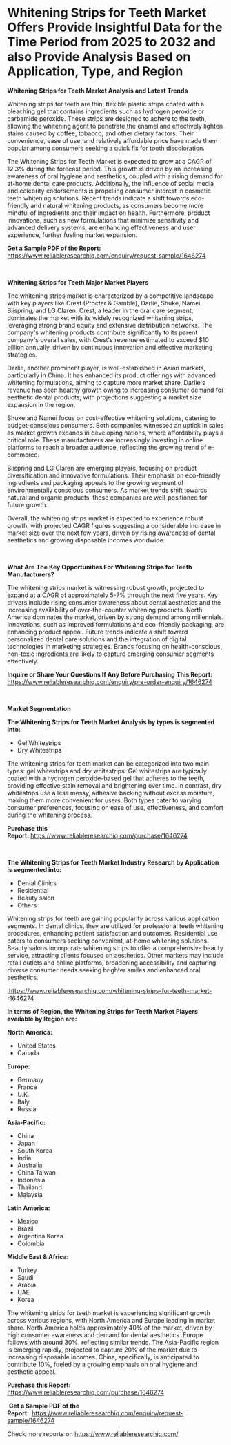 <p><h1>Whitening Strips for Teeth Market Offers Provide Insightful Data for the Time Period from 2025 to 2032 and also Provide Analysis Based on Application, Type, and Region</h1></p><p><strong>Whitening Strips for Teeth Market Analysis and Latest Trends</strong></p>
<p><p>Whitening strips for teeth are thin, flexible plastic strips coated with a bleaching gel that contains ingredients such as hydrogen peroxide or carbamide peroxide. These strips are designed to adhere to the teeth, allowing the whitening agent to penetrate the enamel and effectively lighten stains caused by coffee, tobacco, and other dietary factors. Their convenience, ease of use, and relatively affordable price have made them popular among consumers seeking a quick fix for tooth discoloration.</p><p>The Whitening Strips for Teeth Market is expected to grow at a CAGR of 12.3% during the forecast period. This growth is driven by an increasing awareness of oral hygiene and aesthetics, coupled with a rising demand for at-home dental care products. Additionally, the influence of social media and celebrity endorsements is propelling consumer interest in cosmetic teeth whitening solutions. Recent trends indicate a shift towards eco-friendly and natural whitening products, as consumers become more mindful of ingredients and their impact on health. Furthermore, product innovations, such as new formulations that minimize sensitivity and advanced delivery systems, are enhancing effectiveness and user experience, further fueling market expansion.</p></p>
<p><strong>Get a Sample PDF of the Report:&nbsp;</strong> <a href="https://www.reliableresearchiq.com/enquiry/request-sample/1646274?utm_campaign=2171&utm_medium=2&utm_source=Github&utm_content=ia&utm_term=09022025&utm_id=whitening-strips-for-teeth">https://www.reliableresearchiq.com/enquiry/request-sample/1646274</a></p>
<p>&nbsp;</p>
<p><strong>Whitening Strips for Teeth Major Market Players</strong></p>
<p><p>The whitening strips market is characterized by a competitive landscape with key players like Crest (Procter & Gamble), Darlie, Shuke, Namei, Blispring, and LG Claren. Crest, a leader in the oral care segment, dominates the market with its widely recognized whitening strips, leveraging strong brand equity and extensive distribution networks. The company's whitening products contribute significantly to its parent company's overall sales, with Crest's revenue estimated to exceed $10 billion annually, driven by continuous innovation and effective marketing strategies.</p><p>Darlie, another prominent player, is well-established in Asian markets, particularly in China. It has enhanced its product offerings with advanced whitening formulations, aiming to capture more market share. Darlie's revenue has seen healthy growth owing to increasing consumer demand for aesthetic dental products, with projections suggesting a market size expansion in the region.</p><p>Shuke and Namei focus on cost-effective whitening solutions, catering to budget-conscious consumers. Both companies witnessed an uptick in sales as market growth expands in developing nations, where affordability plays a critical role. These manufacturers are increasingly investing in online platforms to reach a broader audience, reflecting the growing trend of e-commerce.</p><p>Blispring and LG Claren are emerging players, focusing on product diversification and innovative formulations. Their emphasis on eco-friendly ingredients and packaging appeals to the growing segment of environmentally conscious consumers. As market trends shift towards natural and organic products, these companies are well-positioned for future growth.</p><p>Overall, the whitening strips market is expected to experience robust growth, with projected CAGR figures suggesting a considerable increase in market size over the next few years, driven by rising awareness of dental aesthetics and growing disposable incomes worldwide.</p></p>
<p>&nbsp;</p>
<p><strong>What Are The Key Opportunities For Whitening Strips for Teeth Manufacturers?</strong></p>
<p><p>The whitening strips market is witnessing robust growth, projected to expand at a CAGR of approximately 5-7% through the next five years. Key drivers include rising consumer awareness about dental aesthetics and the increasing availability of over-the-counter whitening products. North America dominates the market, driven by strong demand among millennials. Innovations, such as improved formulations and eco-friendly packaging, are enhancing product appeal. Future trends indicate a shift toward personalized dental care solutions and the integration of digital technologies in marketing strategies. Brands focusing on health-conscious, non-toxic ingredients are likely to capture emerging consumer segments effectively.</p></p>
<p><strong>Inquire or Share Your Questions If Any Before Purchasing This Report:</strong> <a href="https://www.reliableresearchiq.com/enquiry/pre-order-enquiry/1646274?utm_campaign=2171&utm_medium=2&utm_source=Github&utm_content=ia&utm_term=09022025&utm_id=whitening-strips-for-teeth">https://www.reliableresearchiq.com/enquiry/pre-order-enquiry/1646274</a></p>
<p>&nbsp;</p>
<p><strong>Market Segmentation</strong></p>
<p><strong>The Whitening Strips for Teeth Market Analysis by types is segmented into:</strong></p>
<p><ul><li>Gel Whitestrips</li><li>Dry Whitestrips</li></ul></p>
<p><p>The whitening strips for teeth market can be categorized into two main types: gel whitestrips and dry whitestrips. Gel whitestrips are typically coated with a hydrogen peroxide-based gel that adheres to the teeth, providing effective stain removal and brightening over time. In contrast, dry whitestrips use a less messy, adhesive backing without excess moisture, making them more convenient for users. Both types cater to varying consumer preferences, focusing on ease of use, effectiveness, and comfort during the whitening process.</p></p>
<p><strong>Purchase this Report:&nbsp;</strong><a href="https://www.reliableresearchiq.com/purchase/1646274?utm_campaign=2171&utm_medium=2&utm_source=Github&utm_content=ia&utm_term=09022025&utm_id=whitening-strips-for-teeth">https://www.reliableresearchiq.com/purchase/1646274</a></p>
<p>&nbsp;</p>
<p><strong>The Whitening Strips for Teeth Market Industry Research by Application is segmented into:</strong></p>
<p><ul><li>Dental Clinics</li><li>Residential</li><li>Beauty salon</li><li>Others</li></ul></p>
<p><p>Whitening strips for teeth are gaining popularity across various application segments. In dental clinics, they are utilized for professional teeth whitening procedures, enhancing patient satisfaction and outcomes. Residential use caters to consumers seeking convenient, at-home whitening solutions. Beauty salons incorporate whitening strips to offer a comprehensive beauty service, attracting clients focused on aesthetics. Other markets may include retail outlets and online platforms, broadening accessibility and capturing diverse consumer needs seeking brighter smiles and enhanced oral aesthetics.</p></p>
<p><a href="https://www.reliableresearchiq.com/whitening-strips-for-teeth-market-r1646274?utm_campaign=2171&utm_medium=2&utm_source=Github&utm_content=ia&utm_term=09022025&utm_id=whitening-strips-for-teeth">&nbsp;https://www.reliableresearchiq.com/whitening-strips-for-teeth-market-r1646274</a></p>
<p><strong>In terms of Region, the Whitening Strips for Teeth Market Players available by Region are:</strong></p>
<p>
    <p> <strong> North America: </strong>
        <ul>
            <li>United States</li>
            <li>Canada</li>
        </ul>
        </p> 
    <p> <strong> Europe: </strong>
        <ul>
            <li>Germany</li>
            <li>France</li>
            <li>U.K.</li>
            <li>Italy</li>
            <li>Russia</li>
        </ul>
        </p> 
    <p> <strong> Asia-Pacific: </strong>
        <ul>
            <li>China</li>
            <li>Japan</li>
            <li>South Korea</li>
            <li>India</li>
            <li>Australia</li>
            <li>China Taiwan</li>
            <li>Indonesia</li>
            <li>Thailand</li>
            <li>Malaysia</li>
        </ul>
        </p> 
    <p> <strong> Latin America: </strong>
        <ul>
            <li>Mexico</li>
            <li>Brazil</li>
            <li>Argentina Korea</li>
            <li>Colombia</li>
        </ul>
        </p> 
    <p> <strong> Middle East & Africa: </strong>
        <ul>
            <li>Turkey</li>
            <li>Saudi</li>
            <li>Arabia</li>
            <li>UAE</li>
            <li>Korea</li>
        </ul>
    </p>
    </p>
<p><p>The whitening strips for teeth market is experiencing significant growth across various regions, with North America and Europe leading in market share. North America holds approximately 40% of the market, driven by high consumer awareness and demand for dental aesthetics. Europe follows with around 30%, reflecting similar trends. The Asia-Pacific region is emerging rapidly, projected to capture 20% of the market due to increasing disposable incomes. China, specifically, is anticipated to contribute 10%, fueled by a growing emphasis on oral hygiene and aesthetic appeal.</p></p>
<p><strong>Purchase this Report: </strong><a href="https://www.reliableresearchiq.com/purchase/1646274?utm_campaign=2171&utm_medium=2&utm_source=Github&utm_content=ia&utm_term=09022025&utm_id=whitening-strips-for-teeth">https://www.reliableresearchiq.com/purchase/1646274</a></p>
<p>&nbsp;<strong>Get a Sample PDF of the Report:&nbsp;&nbsp;</strong><a href="https://www.reliableresearchiq.com/enquiry/request-sample/1646274?utm_campaign=2171&utm_medium=2&utm_source=Github&utm_content=ia&utm_term=09022025&utm_id=whitening-strips-for-teeth">https://www.reliableresearchiq.com/enquiry/request-sample/1646274</a></p>
<p><strong></strong></p>
<p>Check more reports on <a href="https://www.reliableresearchiq.com/?utm_campaign=2171&utm_medium=2&utm_source=Github&utm_content=ia&utm_term=09022025&utm_id=whitening-strips-for-teeth">https://www.reliableresearchiq.com/</a></p>